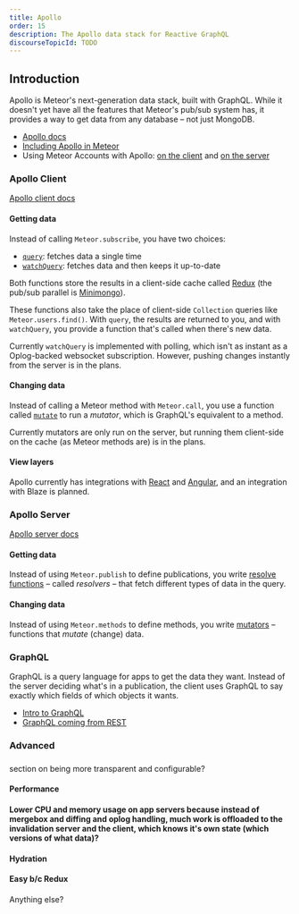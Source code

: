 ```yaml
---
title: Apollo
order: 15
description: The Apollo data stack for Reactive GraphQL
discourseTopicId: TODO
---
```


<h2 id="introduction">Introduction</h2>

Apollo is Meteor's next-generation data stack, built with GraphQL. While it doesn't yet have all the features that Meteor's pub/sub system has, it provides a way to get data from any database – not just MongoDB.

- [Apollo docs](http://docs.apollostack.com/)
- [Including Apollo in Meteor](http://docs.apollostack.com/apollo-client/meteor.html#Using-Express-with-WebApp)
- Using Meteor Accounts with Apollo: [on the client](http://docs.apollostack.com/apollo-client/meteor.html#Using-with-Meteor-Accounts) and [on the server](http://docs.apollostack.com/apollo-client/meteor.html#Getting-the-current-user)

<h3 id="client">Apollo Client</h3>

[Apollo client docs](http://docs.apollostack.com/apollo-client/index.html)

<h4 id="getting-data">Getting data</h4>

Instead of calling `Meteor.subscribe`, you have two choices:

- [`query`](http://docs.apollostack.com/apollo-client/core.html#query): fetches data a single time
- [`watchQuery`](http://docs.apollostack.com/apollo-client/core.html#watchQuery): fetches data and then keeps it up-to-date

Both functions store the results in a client-side cache called [Redux](http://redux.js.org/) (the pub/sub parallel is [Minimongo](http://guide.meteor.com/collections.html#client-collections)).

These functions also take the place of client-side `Collection` queries like `Meteor.users.find()`. With `query`, the results are returned to you, and with `watchQuery`, you provide a function that's called when there's new data.

Currently `watchQuery` is implemented with polling, which isn't as instant as a Oplog-backed websocket subscription. However, pushing changes instantly from the server is in the plans.

<h4 id="changing-data">Changing data</h4>

Instead of calling a Meteor method with `Meteor.call`, you use a function called [`mutate`](http://docs.apollostack.com/apollo-client/core.html#mutate) to run a *mutator*, which is GraphQL's equivalent to a method.

Currently mutators are only run on the server, but running them client-side on the cache (as Meteor methods are) is in the plans.

<h4 id="view-layers">View layers</h4>

Apollo currently has integrations with [React](http://docs.apollostack.com/apollo-client/react.html) and [Angular](http://docs.apollostack.com/apollo-client/angular2.html), and an integration with Blaze is planned.

<h3 id="server">Apollo Server</h3>

[Apollo server docs](http://docs.apollostack.com/apollo-server/index.html)

<h4 id="getting-data-server">Getting data</h4>

Instead of using `Meteor.publish` to define publications, you write [resolve functions](http://docs.apollostack.com/apollo-server/resolvers.html) – called *resolvers* – that fetch different types of data in the query.

<h4 id="changing-data-server">Changing data</h4>

Instead of using `Meteor.methods` to define methods, you write [mutators](TODO) – functions that *mutate* (change) data.

<h3 id="graphql">GraphQL</h3>

GraphQL is a query language for apps to get the data they want. Instead of the server deciding what's in a publication, the client uses GraphQL to say exactly which fields of which objects it wants. 

- [Intro to GraphQL](https://medium.com/apollo-stack/the-basics-of-graphql-in-5-links-9e1dc4cac055)
- [GraphQL coming from REST](https://medium.com/apollo-stack/how-do-i-graphql-2fcabfc94a01#.pfdj5bxxj)

<h3 id="advanced">Advanced<h3>

<h4></h4>

section on being more transparent and configurable?

<h4 id="performance">Performance<h4>

Lower CPU and memory usage on app servers because instead of mergebox and diffing and oplog handling, much work is offloaded to the invalidation server and the client, which knows it's own state (which versions of what data)?

<h4 id="hydration">Hydration<h4>

Easy b/c Redux

<h4></h4>

Anything else?
